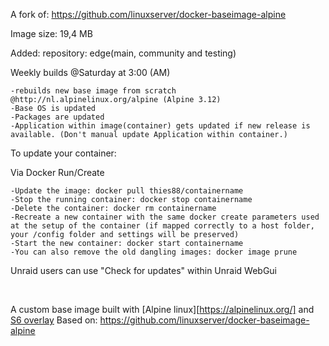 A fork of: https://github.com/linuxserver/docker-baseimage-alpine

Image size: 19,4 MB

Added: repository: edge(main, community and testing)

Weekly builds @Saturday at 3:00 (AM)

	-rebuilds new base image from scratch @http://nl.alpinelinux.org/alpine (Alpine 3.12)
	-Base OS is updated
	-Packages are updated
	-Application within image(container) gets updated if new release is available. (Don't manual update Application within container.)

To update your container:

Via Docker Run/Create

    -Update the image: docker pull thies88/containername
    -Stop the running container: docker stop containername
    -Delete the container: docker rm containername
    -Recreate a new container with the same docker create parameters used at the setup of the container (if mapped correctly to a host folder, your /config folder and settings will be preserved)
    -Start the new container: docker start containername
    -You can also remove the old dangling images: docker image prune

Unraid users can use "Check for updates" within Unraid WebGui

&nbsp;

A custom base image built with [Alpine linux][https://alpinelinux.org/] and [S6 overlay](https://github.com/just-containers/s6-overlay) Based on: https://github.com/linuxserver/docker-baseimage-alpine
